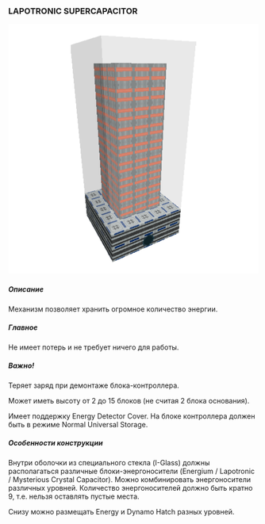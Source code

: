 ### LAPOTRONIC SUPERCAPACITOR

![LOGO](media/gregtech/LSC.png)

##### Описание

Механизм позволяет хранить огромное количество энергии.

##### Главное

Не имеет потерь и не требует ничего для работы.

##### Важно!

Теряет заряд при демонтаже блока-контроллера.


Может иметь высоту от 2 до 15 блоков (не считая 2 блока основания).


Имеет поддержку Energy Detector Cover. На блоке контроллера должен быть в режиме Normal Universal Storage.

##### Особенности конструкции

Внутри оболочки из специального стекла (I-Glass) должны располагаться различные блоки-энергоносители (Energium / Lapotronic / Mysterious Crystal Capacitor). Можно комбинировать энергоносители различных уровней. Количество энергоносителей должно быть кратно 9, т.е. нельзя оставлять пустые места.


Снизу можно размещать Energy и Dynamo Hatch разных уровней.

